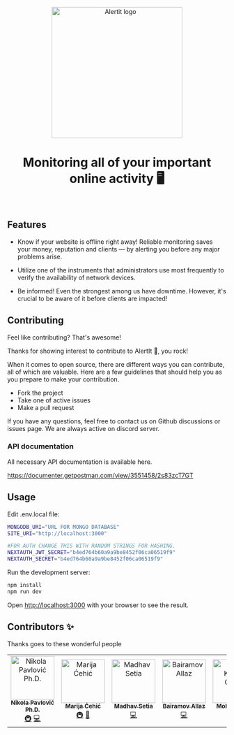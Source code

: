 <p align="center">
  <a href="https://github.com/Evil-Bees/Alertit/">
    <img src="https://raw.githubusercontent.com/Evil-Bees/Alertit/main/public/alertit-logo.png" alt="Alertit logo" width="300" />
  </a>
</p>

<h1 align="center">Monitoring all of your important online activity 🖥️</h1>
<br>

## Features

- Know if your website is offline right away! Reliable monitoring saves your money, reputation and clients — by alerting you before any major problems arise.

- Utilize one of the instruments that administrators use most frequently to verify the availability of network devices.

- Be informed!
Even the strongest among us have downtime. However, it's crucial to be aware of it before clients are impacted!

## Contributing
Feel like contributing? That's awesome!

Thanks for showing interest to contribute to AlertIt 💖, you rock!

When it comes to open source, there are different ways you can contribute, all of which are valuable. Here are a few guidelines that should help you as you prepare to make your contribution.

- Fork the project
- Take one of active issues
- Make a pull request

If you have any questions, feel free to contact us on Github discussions or issues page.
We are always active on discord server.

### API documentation
All necessary API documentation is available here.

https://documenter.getpostman.com/view/3551458/2s83zcT7GT

## Usage

Edit .env.local file:

```bash
MONGODB_URI="URL FOR MONGO DATABASE" 
SITE_URI="http://localhost:3000"

#FOR AUTH CHANGE THIS WITH RANDOM STRINGS FOR HASHING.
NEXTAUTH_JWT_SECRET="b4ed764b60a9a9be8452f06ca06519f9"
NEXTAUTH_SECRET="b4ed764b60a9a9be8452f06ca06519f9"
```

Run the development server:

```bash
npm install
npm run dev
```

Open [http://localhost:3000](http://localhost:3000) with your browser to see the result.

## Contributors ✨

Thanks goes to these wonderful people
<!-- ALL-CONTRIBUTORS-LIST:START - Do not remove or modify this section -->
<!-- prettier-ignore-start -->
<!-- markdownlint-disable -->
<table>
  <tbody>
    <tr>
      <td align="center"><a href="https://evilbees.com/"><img src="https://avatars.githubusercontent.com/u/25112021?v=4?s=100" width="100px;" alt="Nikola Pavlović Ph.D. "/><br /><sub><b>Nikola Pavlović Ph.D. </b></sub></a><br /><a href="#infra-nikolap994" title="Infrastructure (Hosting, Build-Tools, etc)">🚇</a> <a href="https://github.com/Evil-Bees/Alertit/commits?author=nikolap994" title="Code">💻</a></td>
      <td align="center"><a href="https://evilbees.com/"><img src="https://avatars.githubusercontent.com/u/25206355?v=4?s=100" width="100px;" alt="Marija Ćehić"/><br /><sub><b>Marija Ćehić</b></sub></a><br /><a href="#infra-cehicm" title="Infrastructure (Hosting, Build-Tools, etc)">🚇</a> <a href="#design-cehicm" title="Design">🎨</a></td>
      <td align="center"><a href="https://github.com/maddy020"><img src="https://avatars.githubusercontent.com/u/103564105?v=4?s=100" width="100px;" alt="Madhav Setia"/><br /><sub><b>Madhav Setia</b></sub></a><br /><a href="https://github.com/Evil-Bees/Alertit/commits?author=maddy020" title="Code">💻</a></td>
      <td align="center"><a href="https://github.com/BairamovAllaz"><img src="https://avatars.githubusercontent.com/u/67458149?v=4?s=100" width="100px;" alt="Bairamov Allaz"/><br /><sub><b>Bairamov Allaz</b></sub></a><br /><a href="https://github.com/Evil-Bees/Alertit/commits?author=BairamovAllaz" title="Code">💻</a></td>
      <td align="center"><a href="https://github.com/macck7"><img src="https://avatars.githubusercontent.com/u/49000628?s=400&u=88fb08d9546d72d92ddc0eaa4da1822497dfd65e&v=4" width="100px;" alt="Mohit Kumar Gupta"/><br /><sub><b>Mohit Kumar</b></sub></a><br /><a href="https://github.com/Evil-Bees/Alertit/commits?author=macck7" title="Code">💻</a></td>
    </tr>
  </tbody>
</table>

<!-- markdownlint-restore -->
<!-- prettier-ignore-end -->

<!-- ALL-CONTRIBUTORS-LIST:END -->

<!-- ALL-CONTRIBUTORS-LIST:START - Do not remove or modify this section -->
<!-- prettier-ignore-start -->
<!-- markdownlint-disable -->

<!-- markdownlint-restore -->
<!-- prettier-ignore-end -->

<!-- ALL-CONTRIBUTORS-LIST:END -->
